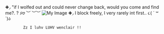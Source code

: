 ✚◞ "if I wolfed out and could never change back, would you come and find me?. ? ﾒ𖹭
 ︶ ︶︶
![My Image](https://i.postimg.cc/BnnDtBK9/Tumblr-l-375695116930546.gif)
✚◞ I block freely, I very rarely int first.. ૮( ´ ꒳ `)ა

            Zz I luhv LUHV wenclair !! 
